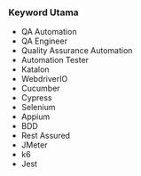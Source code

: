 ### Keyword Utama
- QA Automation
- QA Engineer
- Quality Assurance Automation
- Automation Tester
- Katalon
- WebdriverIO
- Cucumber
- Cypress
- Selenium
- Appium
- BDD
- Rest Assured
- JMeter
- k6
- Jest
